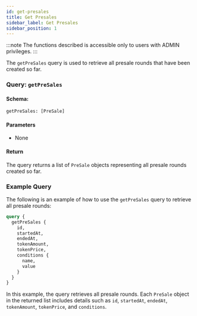 ```yaml
---
id: get-presales
title: Get Presales
sidebar_label: Get Presales
sidebar_position: 1
---
```


:::note
The functions described is accessible only to users with ADMIN privileges.
:::

The `getPreSales` query is used to retrieve all presale rounds that have been created so far.

### Query: `getPreSales`

#### Schema:
```graphql
getPreSales: [PreSale]
```

#### Parameters

- None

#### Return

The query returns a list of `PreSale` objects representing all presale rounds created so far.

### Example Query

The following is an example of how to use the `getPreSales` query to retrieve all presale rounds:

```graphql
query {
  getPreSales {
    id,
    startedAt,
    endedAt,
    tokenAmount,
    tokenPrice,
    conditions {
      name,
      value
    }
  }
}
```

In this example, the query retrieves all presale rounds. Each `PreSale` object in the returned list includes details such as `id`, `startedAt`, `endedAt`, `tokenAmount`, `tokenPrice`, and `conditions`.
```